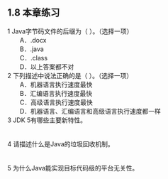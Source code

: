 ## 1.8  本章练习

1  Java字节码文件的后缀为（    ）。（选择一项）  
&emsp;&emsp;A．.docx  
&emsp;&emsp;B．.java  
&emsp;&emsp;C．.class  
&emsp;&emsp;D．以上答案都不对  
2  下列描述中说法正确的是（    ）。（选择一项）  
&emsp;&emsp;A．机器语言执行速度最快  
&emsp;&emsp;B．汇编语言执行速度最快  
&emsp;&emsp;C．高级语言执行速度最快  
&emsp;&emsp;D．机器语言、汇编语言和高级语言执行速度都一样  
3  JDK 5有哪些主要新特性。  
<br/>
<br/>
4  请描述什么是Java的垃圾回收机制。  
<br/>
<br/>
5  为什么Java能实现目标代码级的平台无关性。  
<br/>
<br/>